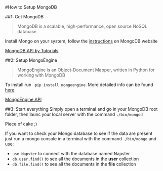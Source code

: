 #How to Setup MongoDB

##1: Get MongoDB
> MongoDB is a scalable, high-performance, open source NoSQL database. 

Install Mongo on your system, follow the [instructions](http://www.mongodb.org/display/DOCS/Quickstart) on MongoDB website

[MongoDB API by Tutorials](http://www.mongodb.org/display/DOCS/Tutorial)

##2: Setup MongoEngine
>MongoEngine is an Object-Document Mapper, written in Python for working with MongoDB

To install run ` pip install mongoengine`. More detailed info can be found [here](http://mongoengine.org/docs/v0.4/index.html) 

[MongoEngine API](http://mongoengine.org/docs/v0.4/apireference.html)

##3: Start everything
Simply open a terminal and go in your MongoDB root folder, then launc your local server with the command `./bin/mongod`

Piece of cake ;)

If you want to check your Mongo database to see if the data are present just run a mongo console in a terminal with the command `./bin/mongo` and use:

* `use Napster` to connect with the database named Napster
* `db.user.find()` to see all the documents in the <strong>user</strong> collection
*  `db.file.find()` to see all the documents in the <strong>file</strong> collection
